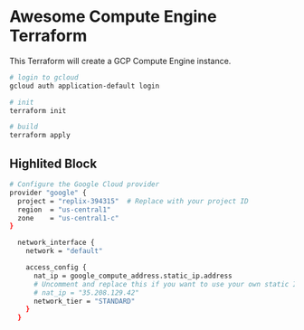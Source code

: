 # Awesome Compute Engine Terraform

This Terraform will create a GCP Compute Engine instance.

```bash
# login to gcloud
gcloud auth application-default login

# init
terraform init

# build
terraform apply
```

## Highlited Block

```bash
# Configure the Google Cloud provider
provider "google" {
  project = "replix-394315"  # Replace with your project ID
  region  = "us-central1"
  zone    = "us-central1-c"
}
```

```bash
  network_interface {
    network = "default"

    access_config {
      nat_ip = google_compute_address.static_ip.address
      # Uncomment and replace this if you want to use your own static IP address
      # nat_ip = "35.208.129.42"
      network_tier = "STANDARD"
    }
  }
```